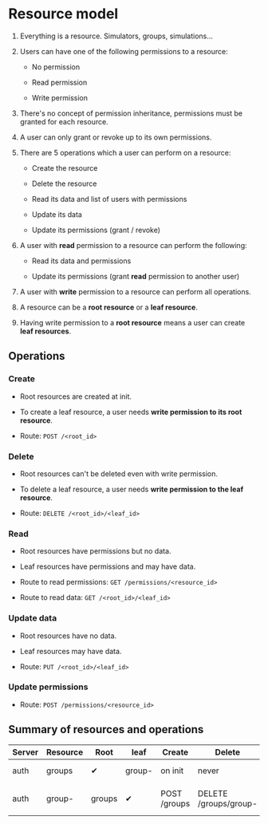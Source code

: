 # Resource model

1. Everything is a resource. Simulators, groups, simulations...

1. Users can have one of the following permissions to a resource:

    * No permission

    * Read permission

    * Write permission

1. There's no concept of permission inheritance, permissions must be
granted for each resource.

1. A user can only grant or revoke up to its own permissions.

1. There are 5 operations which a user can perform on a resource:

    * Create the resource

    * Delete the resource

    * Read its data and list of users with permissions

    * Update its data

    * Update its permissions (grant / revoke)

1. A user with **read** permission to a resource can perform the following:

    * Read its data and permissions

    * Update its permissions (grant **read** permission to another user)

1. A user with **write** permission to a resource can perform all operations.

1. A resource can be a **root resource** or a **leaf resource**.

1. Having write permission to a **root resource** means a user can
create **leaf resources**.

## Operations

### Create

* Root resources are created at init.

* To create a leaf resource, a user needs **write permission to its root resource**.

* Route: `POST /<root_id>`

### Delete

* Root resources can't be deleted even with write permission.

* To delete a leaf resource, a user needs **write permission to the leaf resource**.

* Route: `DELETE /<root_id>/<leaf_id>`

### Read

* Root resources have permissions but no data.

* Leaf resources have permissions and may have data.

* Route to read permissions: `GET /permissions/<resource_id>`

* Route to read data: `GET /<root_id>/<leaf_id>`

### Update data

* Root resources have no data.

* Leaf resources may have data.

* Route: `PUT /<root_id>/<leaf_id>`

### Update permissions

* Route: `POST /permissions/<resource_id>`



## Summary of resources and operations

Server | Resource | Root | leaf | Create | Delete | Read | Update data | Grant / revoke
-------|----------|------|------|--------|--------|------|-------------|---------------
auth | groups | ✔ | group- | on init | never | GET /permissions/groups | - | POST /permissions/groups
auth | group- | groups | ✔ | POST /groups | DELETE /groups/group- | GET /groups/group- GET /permissions/group- | POST /groups/group- | POST /permissions/group-